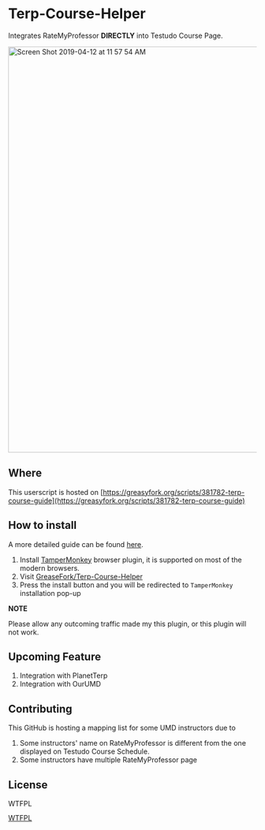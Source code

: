 # Terp-Course-Helper

Integrates RateMyProfessor **DIRECTLY** into Testudo Course Page.

<img width="824" alt="Screen Shot 2019-04-12 at 11 57 54 AM" src="https://user-images.githubusercontent.com/4535844/56050584-46363000-5d1a-11e9-876c-5a8e6b2bdd14.png">

## Where

This userscript is hosted on [https://greasyfork.org/scripts/381782-terp-course-guide](https://greasyfork.org/scripts/381782-terp-course-guide)

## How to install

A more detailed guide can be found [here](https://greasyfork.org/).

1. Install [TamperMonkey](https://tampermonkey.net/) browser plugin, it is supported on most of the modern browsers.
2. Visit [GreaseFork/Terp-Course-Helper](https://greasyfork.org/scripts/381782-terp-course-guide)
3. Press the install button and you will be redirected to `TamperMonkey` installation pop-up

**NOTE**

Please allow any outcoming traffic made my this plugin, or this plugin will not work.

## Upcoming Feature

1. Integration with PlanetTerp
2. Integration with OurUMD

## Contributing

This GitHub is hosting a mapping list for some UMD instructors due to

1. Some instructors' name on RateMyProfessor is different from the one displayed on Testudo Course Schedule.
2. Some instructors have multiple RateMyProfessor page

## License

<a href="http://www.wtfpl.net/"><img src="http://www.wtfpl.net/wp-content/uploads/2012/12/wtfpl-badge-4.png" width="80" height="15" alt="WTFPL" /></a>
       
[WTFPL](http://www.wtfpl.net/)
